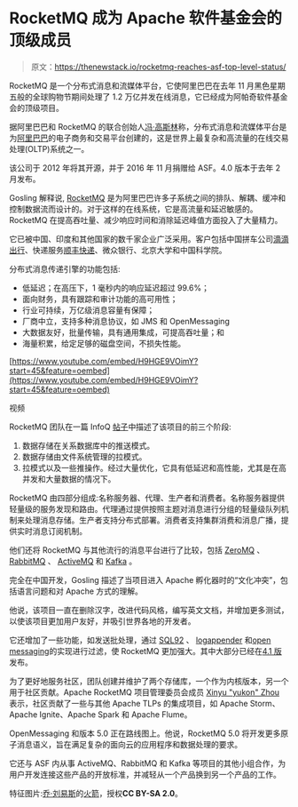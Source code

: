 # RocketMQ 成为 Apache 软件基金会的顶级成员

> 原文：<https://thenewstack.io/rocketmq-reaches-asf-top-level-status/>

RocketMQ 是一个分布式消息和流媒体平台，它使阿里巴巴在去年 11 月黑色星期五般的全球购物节期间处理了 1.2 万亿并发在线消息，它已经成为阿帕奇软件基金会的顶级项目。

据阿里巴巴和 RocketMQ 的联合创始人[冯·高斯林](https://github.com/vongosling)称，分布式消息和流媒体平台是为[阿里巴巴](https://www.alibaba.com)的电子商务和交易平台创建的，这是世界上最复杂和高流量的在线交易处理(OLTP)系统之一。

该公司于 2012 年将其开源，并于 2016 年 11 月捐赠给 ASF。4.0 版本于去年 2 月发布。

Gosling 解释说, [RocketMQ](https://github.com/apache/rocketmq) 是为阿里巴巴许多子系统之间的排队、解耦、缓冲和控制数据流而设计的。对于这样的在线系统，它是高流量和延迟敏感的。RocketMQ 在提高吞吐量、减少响应时间和消除延迟峰值方面投入了大量精力。

它已被中国、印度和其他国家的数千家企业广泛采用。客户包括中国拼车公司[滴滴出行](https://www.cnbc.com/2017/04/28/didi-chuxing-raises-funding-round-valuation-china.html)、快递服务[顺丰快递](http://www.sf-express.com/us/en/)、微众银行、北京大学和中国科学院。

分布式消息传递引擎的功能包括:

*   低延迟；在高压下，1 毫秒内的响应延迟超过 99.6%；
*   面向财务，具有跟踪和审计功能的高可用性；
*   行业可持续，万亿级消息容量有保障；
*   厂商中立，支持多种消息协议，如 JMS 和 OpenMessaging
*   大数据友好，批量传输，具有通用集成，可提高吞吐量；和
*   海量积累，给定足够的磁盘空间，不损失性能。

[https://www.youtube.com/embed/H9HGE9VOimY?start=45&feature=oembed](https://www.youtube.com/embed/H9HGE9VOimY?start=45&feature=oembed)

视频

RocketMQ 团队在一篇 InfoQ [帖子](https://www.youtube.com/watch?v=H9HGE9VOimY&index=36&list=PLbzoR-pLrL6pLDCyPxByWQwYTL-JrF5Rp&t=42s)中描述了该项目的前三个阶段:

1.  数据存储在关系数据库中的推送模式。
2.  数据存储由文件系统管理的拉模式。
3.  拉模式以及一些推操作。经过大量优化，它具有低延迟和高性能，尤其是在高并发和大量数据的情况下。

RocketMQ 由四部分组成:名称服务器、代理、生产者和消费者。名称服务器提供轻量级的服务发现和路由。代理通过提供按照主题对消息进行分组的轻量级队列机制来处理消息存储。生产者支持分布式部署。消费者支持集群消费和消息广播，提供实时消息订阅机制。

他们还将 RocketMQ 与其他流行的消息平台进行了比较，包括 [ZeroMQ](http://zeromq.org/) 、 [RabbitMQ](https://www.rabbitmq.com/) 、 [ActiveMQ](http://activemq.apache.org/) 和 [Kafka](https://kafka.apache.org/) 。

完全在中国开发，Gosling 描述了当项目进入 Apache 孵化器时的“文化冲突”，包括语言问题和对 Apache 方式的理解。

他说，该项目一直在删除汉字，改进代码风格，编写英文文档，并增加更多测试，以使该项目更加用户友好，并吸引世界各地的开发者。

它还增加了一些功能，如发送批处理，通过 [SQL92](http://rocketmq.apache.org/docs/filter-by-sql92-example/) 、 [logappender](http://rocketmq.apache.org/docs/logappender-example/) 和[open messaging](http://rocketmq.apache.org/docs/openmessaging-example/)的实现进行过滤，使 RocketMQ 更加强大。其中大部分已经在[4.1 版](https://rocketmq.apache.org/release_notes/release-notes-4.1.0-incubating/)发布。

为了更好地服务社区，团队创建并维护了两个存储库，一个作为内核版本，另一个用于社区贡献。Apache RocketMQ 项目管理委员会成员 [Xinyu "yukon" Zhou](https://github.com/zhouxinyu) 表示，社区贡献了一些与其他 Apache TLPs 的集成项目，如 Apache Storm、Apache Ignite、Apache Spark 和 Apache Flume。

OpenMessaging 和版本 5.0 正在路线图上。他说，RocketMQ 5.0 将开发更多原子消息语义，旨在满足复杂的面向云的应用程序和数据处理的要求。

它还与 ASF 内从事 ActiveMQ、RabbitMQ 和 Kafka 等项目的其他小组合作，为用户开发连接这些产品的开放标准，并减轻从一个产品换到另一个产品的工作。

特征图片:[乔·刘易斯](https://www.flickr.com/photos/sanbeiji/)的[火箭](https://www.flickr.com/photos/sanbeiji/2147901653/in/photolist-4BmqU5-8W68Ad-bCvcSH-kZK3f-aiFWaU-a8sC52-av1gT2-6PtDCU-bpAgUo-b1hETp-4QHUYV-fiUqLe-4VB6TB-8gZitE-9nknaV-5zjZJe-dHCcsv-ojB13P-v8SkR-6Ppvnx-omGMXB-dD5z4M-5N2x1V-24UCkr-232wxm-YKVNMG-9K7N24-9GPMB9-8gbPRD-9ST8U4-5N2x6D-dda8XX-a72sn-9ST8Gi-4gNyk8-Vn1vg9-oDuRzD-4VBdvg-9Lrxt5-5N6Pvb-5XH6XE-6Ag25v-5EmzY6-cUfzWu-4VB7fv-bB9diP-aru9U5-4VPoN2-5N2x12-4TGzwh)，授权**CC BY-SA 2.0**。

<svg xmlns:xlink="http://www.w3.org/1999/xlink" viewBox="0 0 68 31" version="1.1"><title>Group</title> <desc>Created with Sketch.</desc></svg>